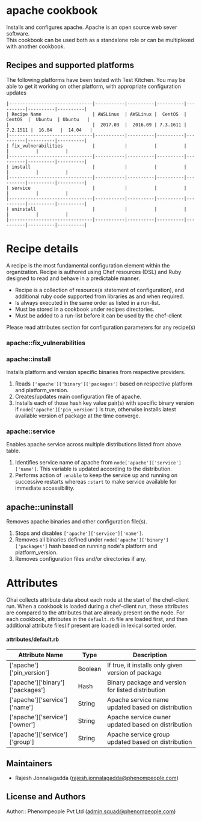 apache cookbook
===============

Installs and configures apache. Apache is an open source web sever software.   
This cookbook can be used both as a standalone role or can be multiplexed with another cookbook. 

Recipes and supported platforms
-------------------------------
The following platforms have been tested with Test Kitchen. You may be 
able to get it working on other platform, with appropriate configuration updates
```
|-------------------------------|-----------|----------|----------|----------|----------|----------|
| Recipe Name                   | AWSLinux  | AWSLinux |  CentOS  |  CentOS  |  Ubuntu  | Ubuntu   |
|                               |  2017.03  |  2016.09 | 7.3.1611 | 7.2.1511 |  16.04   |  14.04   | 
|-------------------------------|-----------|----------|----------|----------|----------|----------|
| fix_vulnerabilities           |           |          |          |          |          |          |    
|-------------------------------|-----------|----------|----------|----------|----------|----------|
| install                       |           |          |          |          |          |          |    
|-------------------------------|-----------|----------|----------|----------|----------|----------|
| service                       |           |          |          |          |          |          |    
|-------------------------------|-----------|----------|----------|----------|----------|----------|
| uninstall                     |           |          |          |          |          |          |    
|-------------------------------|-----------|----------|----------|----------|----------|----------|

```
Recipe details
==============

A recipe is the most fundamental configuration element within the organization. Recipe is authored using 
Chef resources (DSL) and Ruby designed to read and behave in a predictable manner.

* Recipe is a collection of resource(a statement of configuration),
  and additional ruby code supported from libraries as and when required.
* Is always executed in the same order as listed in a run-list. 
* Must be stored in a cookbook under recipes directories.
* Must be added to a run-list before it can be used by the chef-client

Please read attributes section for configuration parameters for any recipe(s)

### apache::fix_vulnerabilities

### apache::install

Installs platform and version specific binaries from respective providers.    

1. Reads `['apache']['binary']['packages']` based on respective platform and platform_version.   
1. Creates/updates main configuration file of apache.
1. Installs each of those hash key value pair(s) with specific binary version if `node['apache']['pin_version']` is true,
   otherwise installs latest available version of package at the time converge.

### apache::service

Enables apache service across multiple distributions listed from above table.

1. Identifies service name of apache from `node['apache']['service']['name']`. This variable is updated according to the distribution.
1. Performs action of `:enable` to keep the service up and running on successive restarts whereas `:start` to make service available for immediate accessibility.

## apache::uninstall

Removes apache binaries and other configuration file(s). 

1. Stops and disables `['apache']['service']['name']`.
1. Removes all binaries defined under `node['apache']['binary']['packages']` hash based on running node's platform and platform_version.
1. Removes configuration files and/or directories if any.


Attributes
==========

Ohai collects attribute data about each node at the start of the chef-client run.
When a cookbook is loaded during a chef-client run, these attributes are compared to the attributes that are already present on the node.
For each cookbook, attributes in the `default.rb` file are loaded first, and then additional attribute files(if present are loaded) in lexical sorted order.

#### attributes/default.rb

|Attribute Name                                 | Type          | Description                                                          |
|---------------------------------------------- |---------------|----------------------------------------------------------------------|
| ['apache']['pin_version']                      | Boolean       | If true, it installs only given version of package                   |
| ['apache']['binary']['packages']               | Hash          | Binary package and version for listed distribution                   | 
| ['apache']['service']['name']                  | String        | Apache service name updated based on distribution                     |
| ['apache']['service']['owner']                  | String        | Apache service owner updated based on distribution                     |
| ['apache']['service']['group']                  | String        | Apache service group updated based on distribution                     |

## Maintainers

* Rajesh Jonnalagadda (<rajesh.jonnalagadda@phenompeople.com>)

## License and Authors

Author:: Phenompeople Pvt Ltd (<admin.squad@phenompeople.com>)
